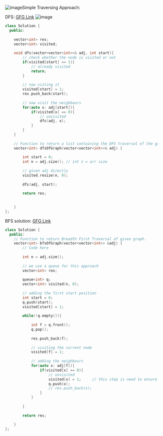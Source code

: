 ![image](https://github.com/user-attachments/assets/ab8712ab-a706-4520-8be2-27302931e778)Simple Traversing Approach: 


DFS: 
[GFG Link](https://www.geeksforgeeks.org/problems/depth-first-traversal-for-a-graph/1?itm_source=geeksforgeeks&itm_medium=article&itm_campaign=practice_card)
![image](https://github.com/user-attachments/assets/5ea96c7c-1aee-4965-8c2d-34b34e7aa3ef)

```c++
class Solution {
  public:
    
    vector<int> res;
    vector<int> visited;
    
    void dfs(vector<vector<int>>& adj, int start){
        // check whether the node is viisted or not
        if(visited[start] == 1){
            // already visited
            return;
        }
        
        // now visting it
        visited[start] = 1;
        res.push_back(start);
        
        // now visit the neighbours
        for(auto x: adj[start]){
            if(visited[x] == 0){
                // unvisited
                dfs(adj, x);
            }
        }
    }
    
    // Function to return a list containing the DFS traversal of the graph.
    vector<int> dfsOfGraph(vector<vector<int>>& adj) {
        
        int start = 0;
        int n = adj.size(); // int n = arr size
        
        // given adj directly
        visited.resize(n, 0);
        
        dfs(adj, start);
        
        return res;
        
        
    }
};

```

BFS solution: 
[GFG Link](https://www.geeksforgeeks.org/problems/bfs-traversal-of-graph/1?itm_source=geeksforgeeks&itm_medium=article&itm_campaign=practice_card)

```c++
class Solution {
  public:
    // Function to return Breadth First Traversal of given graph.
    vector<int> bfsOfGraph(vector<vector<int>> &adj) {
        // Code here
        
        int n = adj.size();
        
        // we use a queue for this approach
        vector<int> res;
        
        queue<int> q;
        vector<int> visited(n, 0);
        
        // adding the first start position
        int start = 0;
        q.push(start);
        visited[start] = 1;
        
        while(!q.empty()){
            
            int f = q.front();
            q.pop();
            
            res.push_back(f);
            
            // visiting the current node
            visited[f] = 1;
            
            // adding the neighbours
            for(auto x: adj[f]){
                if(visited[x] == 0){
                    // unvisited
                    visited[x] = 1;     // this step is need to ensure no duplication
                    q.push(x);
                    // res.push_back(x);
                }
            }
            
        }
        
        return res;
        
    }
};

```







